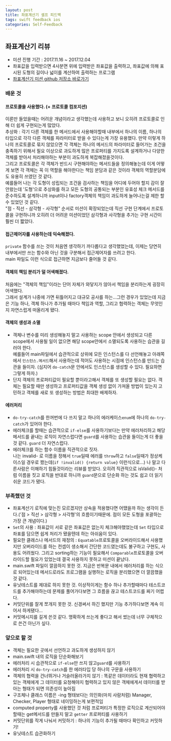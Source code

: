 ```yaml
---
layout: post
title: 좌표계산기 셀프 피드백
tags: swift feedback ios
categories: Self-Feedback
---
```


## 좌표계산기 리뷰
- 미션 진행 기간 : 2017.11.16 ~ 2017.12.04
- 좌표값을 입력받으면 4사분면 위에 입력받은 좌표값을 출력하고, 좌표값에 의해 표시된 도형의 길이나 넓이를 계산하여 출력하는 프로그램
- [좌표계산기 미션 github 저장소 바로가기](https://github.com/youth27/swift-coordinate)


### 배운 것
#### 프로토콜을 사용했다. (+ 프로토콜 컴포지션)
이론만 들었을때는 어려운 개념이라고 생각했는데 사용하고 보니 오히려 프로토콜로 인해 더 쉽게 구현되는게 많았다.<br />
추상화 : 각기 다른 객체를 한 메서드에서 사용해야할때 내부에서 하나의 이름, 하나의 타입으로 각각 다른 객체를 파라미터로 받을 수 있다는게 가장 유용했다. 만약 이렇게 하나의 프로토콜로 묶지 않았으면 각 객체는 하나의 메서드의 파라미터로 들어가는 조건을 충족하기 위해서 필요 이상으로 과도하게 많은 프로퍼티를 가지도록 설계하거나 다양한 객체를 받아서 처리해야하는 부분이 과도하게 복잡해졌을것이다. <br />
그리고 프로토콜은 각 객체가 반드시 구현해야하는 메서드들을 정의해놓는데 이게 어떻게 보면 각 객체는 꼭 이 역할을 해야한다는 책임 분담과 같은 것이라 객체의 역할분담에도 유용히 쓰였던 것 같다. <br />
예를들어 나는 각 도형이 성립되는 조건을 검사하는 책임을 어디에 두어야 할지 감이 잘 안왔는데 '도형'으로 추상화를 하고 모든 도형의 공통되는 부분인 유효성 체크 메서드를 준수하도록 설계하니까 input이나 factory객체의 책임이 과도하게 늘어나는걸 제한 할 수 있었던 것 같다.<br />
"점 - 직선 - 삼각형 - 사각형" 순서로 미션이 확장되었는데 직선 구현 단계에서 프로토콜을 구현하니까 오히려 더 어려운 미션이었던 삼각형과 사각형을 추가는 구현 시간이 훨씬 더 짧았다.

#### 접근제어자를 사용하는데 익숙해졌다.
`private` 함수를 쓰는 것이 처음엔 생각하기 까다롭다고 생각했었는데, 이제는 당연히 내부에서만 쓰는 함수와 아닌 것을 구분해서 접근제어자를 쓰려고 한다. <br />main 파일도 이런 식으로 접근하면 지금보다 줄어들 것 같다.

#### 객체의 책임 분리가 덜 어색해졌다.
처음에는 "객체의 책임"이라는 단어 자체가 와닿지가 않아서 책임을 분리하는게 굉장히 어색했다. <br />
그래서 설계가 나중에 가면 뒤틀어지고 대규모 공사를 하는...그런 경우가 있었는데 지금은 기능 하나, 객체 하나가 추가될 때마다 책임과 역할, 그리고 협력하는 객체는 무엇인지 자연스럽게 떠올리게 됐다.

#### 객체의 생성과 소멸
- 객체나 변수를 미리 생성해놓지 말고 사용하는 scope 안에서 생성되고 다른 scope에서 사용될 일이 없으면 해당 scope안에서 소멸되도록 사용하는 습관을 길러야 한다. <br /> 예를들어 main파일에서 습관적으로 상위에 모든 인스턴스를 다 선언해놓고 아래쪽에서 `인스턴스.메서드`해서 사용하는데 적어도 사용하는 시점에 인스턴스를 만드는 습관을 들이자. (심지어 `do-catch`문 안에서도 인스턴스를 생성할 수 있다. 필요하면 그렇게 하자.)
- 단지 객체의 프로퍼티값이 필요할 뿐이라고해서 객체를 또 생성할 필요는 없다. 객체는 필요할 때만 생성하고 프로퍼티값을 객체 생성 없이 가져올 방법이 있는지 고민하고 객체를 새로 또 생성하는 방법은 최대한 배제하자.

#### 에러처리
- `do-try-catch`를 한꺼번에 다 쓰지 말고 하나의 에러케이스`enum`에 하나의 `do-try-catch`가 있어야 한다.
- 에러체크를 할때는 습관적으로 `if-else`를 사용하기보다는 만약 에러처리하고 해당 메서드를 끝내는 로직이 자연스럽다면 `guard`를 사용하는 습관을 들이는게 더 좋을 것 같다. `guard`  더 자연스럽다.
- 에러체크를 하는 함수 이름을 직관적으로 짓자. <br /> 나는 invalid- 로 이름을 정해서 `true`일때 에러를 `throw`하고 `false`일때가 정상케이스일 경우로 짰는데(`if !invalid() {return value}` 이런식으로...) 나 말고 다른사람은 이해하기 힘들것이라는 리뷰를 받았다. 오히려 직관적으로 isValid()- 처럼 이름을 짓고 로직을 반대로 하니까 `guard`문으로 단순화 하는 것도 쉽고 더 읽기 쉬운 코드가 됐다.



### 부족했던 것
- 좌표계산기 로직에 맞는진 모르겠지만 상속을 적용했다면 어땠을까 하는 생각이 든다.('점 > 직선 > 삼각형 > 사각형'의 흐름이기때문에. 점이 모든 도형을 포괄하는 가장 큰 개념이다.)
- `Set`의 사용 : 좌표값이 서로 같은 좌표값은 없는지 체크해야했었는데 `Set` 타입으로 좌표를 담으면 쉽게 처리가 됐을텐데 하는 아쉬움이 있다.
- 필요한 클래스나 메서드의 재정의 : `Equatable`프로토콜을 오버라이드해서 사용했지만 오버라이드를 하는 컨셉이 생소해서 간단한 코드였는데도 불구하고 구현도, 사용도 어려웠다. 그리고 sorting하는 기능이 필요해서 `Comparable`프로토콜을 오버라이드할 필요가 있었는데 결국 사용하지 못하고 미션이 끝났다.
- main.swift 파일이 깔끔하지 못한 것. 지금은 반복문 내에서 에러처리를 하는 식으로 되어있는데 메서드로라도 프로그램을 실행하는 로직을 분리했으면 더 깔끔했을 것 같다.
- 유닛테스트를 제대로 하지 못한 것. 이상적이게는 함수 하나 추가할때마다 테스트코드를 추가해야하는데 문제를 풀어가다보면 그 흐름을 끊고 테스트코드를 짜기 어렵다.
- 커밋단위를 잘게 쪼개지 못한 것. 신경써서 하긴 했지만 기능 추가하다보면 계속 이어서 하게됐다...
- 커밋메시지를 길게 쓴것 같다. 명확하게 쓰는게 좋다고 해서 썼는데 너무 구체적으로 쓴건 아닌가 싶다.


### 앞으로 할 것

- 객체는 필요한 곳에서 선언하고 과도하게 생성하지 않기
- main.swift 내의 로직을 단순화해보기
- 에러처리 시 습관적으로 `if-else`만 쓰지 않고`guard`를 사용하기
- 에러처리 시 `do-try-catch`를 한 에러타입 당 하나의 구문을 사용하기
- 객체의 협력을 건너뛰거나 거슬러올라가지 않기 : 똑같은 데이터라도 현재 협력하고 있는 객체에게 그 데이터를 요청해야지 협력하고 있지 않은 객체에게서 데이터를 받아는 형태가 되면 의존성이 높아짐
- 구조체나 클래스 이름은 -ing 형태보다는 의인화(마치 사람처럼) Manager, Checker, Player 형태로 네이밍하는게 보편적임
- computed property를 사용했던 것 처럼 프로퍼티가 특정한 로직으로 계산되어야 할때는 get메서드를 만들지 말고 `getter` 프로퍼티를 사용하기
- 커밋단위를 작게 나눠서 커밋하기 : 하나의 기능이 추가될 때마다 확인하고 커밋하기!
- 유닛테스트 습관화하기
